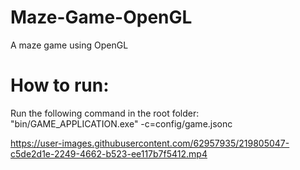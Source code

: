 # Maze-Game-OpenGL
A maze game using OpenGL

# How to run:
Run the following command in the root folder: <br/>
"bin/GAME_APPLICATION.exe" -c=config/game.jsonc


https://user-images.githubusercontent.com/62957935/219805047-c5de2d1e-2249-4662-b523-ee117b7f5412.mp4

